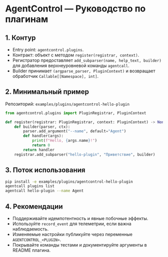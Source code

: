 # AgentControl — Руководство по плагинам

## 1. Контур
- Entry point: `agentcontrol.plugins`.
- Контракт: объект с методом `register(registrar, context)`.
- Регистратор предоставляет `add_subparser(name, help_text, builder)` для добавления верхнеуровневой команды `agentcall`.
- Builder принимает `(argparse_parser, PluginContext)` и возвращает обработчик `Callable[[Namespace], int]`.

## 2. Минимальный пример
Репозиторий: `examples/plugins/agentcontrol-hello-plugin`
```python
from agentcontrol.plugins import PluginRegistrar, PluginContext

def register(registrar: PluginRegistrar, context: PluginContext) -> None:
    def builder(parser, ctx):
        parser.add_argument("--name", default="Agent")
        def handler(args):
            print(f"Hello, {args.name}!")
            return 0
        return handler
    registrar.add_subparser("hello-plugin", "Приветствие", builder)
```

## 3. Поток использования
```bash
pip install -e examples/plugins/agentcontrol-hello-plugin
agentcall plugins list
agentcall hello-plugin --name Agent
```

## 4. Рекомендации
- Поддерживайте идемпотентность и явные побочные эффекты.
- Используйте `record_event` для телеметрии, если важна наблюдаемость.
- Изменяемые настройки публикуйте через переменные `AGENTCONTROL_<PLUGIN>`.
- Покрывайте команды тестами и документируйте аргументы в README плагина.
